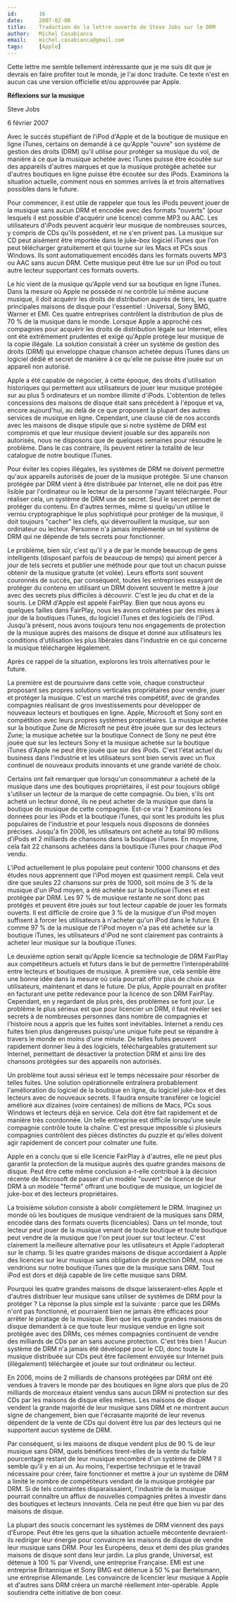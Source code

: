 ```yaml
---
id:       16
date:     2007-02-08
title:    Traduction de la lettre ouverte de Steve Jobs sur le DRM
author:   Michel Casabianca
email:    michel.casabianca@gmail.com
tags:     [Apple]
---
```


Cette lettre me semble tellement intéressante que je me suis dit que je devrais en faire profiter tout le monde, je l'ai donc traduite. Ce texte n'est en aucun cas une version officielle et/ou approuvée par Apple.

<!--more-->

**Réflexions sur la musique**

Steve Jobs

6 février 2007

Avec le succès stupéfiant de l'iPod d'Apple et de la boutique de musique en ligne iTunes, certains on demandé à ce qu'Apple "ouvre" son système de gestion des droits (DRM) qu'il utilise pour protéger sa musique du vol, de manière à ce que la musique achetée avec iTunes puisse être écoutée sur des appareils d'autres marques et que la musique protégée achetée sur d'autres boutiques en ligne puisse être écoutée sur des iPods. Examinons la situation actuelle, comment nous en sommes arrivés là et trois alternatives possibles dans le future.

Pour commencer, il est utile de rappeler que tous les iPods peuvent jouer de la musique sans aucun DRM et encodée avec des formats "ouverts" (pour lesquels il est possible d'acquérir une licence) comme MP3 ou AAC. Les utilisateurs d'iPods peuvent acquérir leur musique de nombreuses sources, y compris de CDs qu'ils possèdent, et ne s'en privent pas. La musique sur CD peut aisément être importée dans le juke-box logiciel iTunes que l'on peut télécharger gratuitement et qui tourne sur les Macs et PCs sous Windows. Ils sont automatiquement encodés dans les formats ouverts MP3 ou AAC sans aucun DRM. Cette musique peut être lue sur un iPod ou tout autre lecteur supportant ces formats ouverts.

Le hic vient de la musique qu'Apple vend sur sa boutique en ligne iTunes. Dans la mesure où Apple ne possède ni ne contrôle lui même aucune musique, il doit acquérir les droits de distribution auprès de tiers, les quatre principales maisons de disque pour l'essentiel : Universal, Sony BMG, Warner et EMI. Ces quatre entreprises contrôlent la distribution de plus de 70 % de la musique dans le monde. Lorsque Apple a approché ces compagnies pour acquérir les droits de distribution légale sur Internet, elles ont été extrêmement prudentes et exigé qu'Apple protège leur musique de la copie illégale. La solution consistait à créer un système de gestion des droits (DRM) qui enveloppe chaque chanson achetée depuis iTunes dans un logiciel dédié et secret de manière à ce qu'elle ne puisse être jouée sur un appareil non autorisé.

Apple a été capable de négocier, à cette époque, des droits d'utilisation historiques qui permettent aux utilisateurs de jouer leur musique protégée sur au plus 5 ordinateurs et un nombre illimité d'iPods. L'obtention de telles concessions des maisons de disque était sans précédent à l'époque et va, encore aujourd'hui, au delà de ce que proposent la plupart des autres services de musique en ligne. Cependant, une clause clé de nos accords avec les maisons de disque stipule que si notre système de DRM est compromis et que leur musique devient jouable sur des appareils non autorisés, nous ne disposons que de quelques semaines pour résoudre le problème. Dans le cas contraire, ils peuvent retirer la totalité de leur catalogue de notre boutique iTunes.

Pour éviter les copies illégales, les systèmes de DRM ne doivent permettre qu'aux appareils autorisés de jouer de la musique protégée. Si une chanson protégée par DRM vient à être distribuée par Internet, elle ne doit pas être lisible par l'ordinateur ou le lecteur de la personne l'ayant téléchargée. Pour réaliser cela, un système de DRM use de secret. Seul le secret permet de protéger du contenu. En d'autres termes, même si quelqu'un utilise le verrou cryptographique le plus sophistiqué pour protéger de la musique, il doit toujours "cacher" les clefs, qui déverrouillent la musique, sur son ordinateur ou lecteur. Personne n'a jamais implémenté un tel système de DRM qui ne dépende de tels secrets pour fonctionner.

Le problème, bien sûr, c'est qu'il y a de par le monde beaucoup de gens intelligents (disposant parfois de beaucoup de temps) qui aiment percer à jour de tels secrets et publier une méthode pour que tout un chacun puisse obtenir de la musique gratuite (et volée). Leurs efforts sont souvent couronnés de succès, par conséquent, toutes les entreprises essayant de protéger du contenu en utilisant un DRM doivent souvent le mettre à jour avec des secrets plus difficiles à découvrir. C'est le jeu du chat et de la souris. Le DRM d'Apple est appelé FairPlay. Bien que nous ayons eu quelques failles dans FairPlay, nous les avons colmatées par des mises à jour de la boutiques iTunes, du logiciel iTunes et des logiciels de l'iPod. Jusqu'à présent, nous avons toujours tenu nos engagements de protection de la musique auprès des maisons de disque et donné aux utilisateurs les conditions d'utilisation les plus libérales dans l'industrie en ce qui concerne la musique téléchargée légalement.

Après ce rappel de la situation, explorons les trois alternatives pour le future.

La première est de poursuivre dans cette voie, chaque constructeur proposant ses propres solutions verticales propriétaires pour vendre, jouer et protéger la musique. C'est un marché très compétitif, avec de grandes compagnies réalisant de gros investissements pour développer de nouveaux lecteurs et boutiques en ligne. Apple, Microsoft et Sony sont en compétition avec leurs propres systèmes propriétaires. La musique achetée sur la boutique Zune de Microsoft ne peut être jouée que sur des lecteurs Zune; la musique achetée sur la boutique Connect de Sony ne peut être jouée que sur les lecteurs Sony et la musique achetée sur la boutique iTunes d'Apple ne peut être jouée que sur des iPods. C'est l'état actuel du business dans l'industrie et les utilisateurs sont bien servis avec un flux continuel de nouveaux produits innovants et une grande variété de choix.

Certains ont fait remarquer que lorsqu'un consommateur a acheté de la musique dans une des boutiques propriétaires, il est pour toujours obligé s'utiliser un lecteur de la marque de cette compagnie. Ou bien, s'ils ont acheté un lecteur donné, ils ne peut acheter de la musique que dans la boutique de musique de cette compagnie. Est-ce vrai ? Examinons les données pour les iPods et la boutique iTunes, qui sont les produits les plus populaires de l'industrie et pour lesquels nous disposons de données précises. Jusqu'à fin 2006, les utilisateurs ont acheté au total 90 millions d'iPods et 2 milliards de chansons dans la boutique iTunes. En moyenne, cela fait 22 chansons achetées dans la boutique iTunes pour chaque iPod vendu.

L'iPod actuellement le plus populaire peut contenir 1000 chansons et des études nous apprennent que l'iPod moyen est quasiment rempli. Cela veut dire que seules 22 chansons sur près de 1000, soit moins de 3 % de la musique d'un iPod moyen, a été achetée sur la boutique iTunes et est protégée par DRM. Les 97 % de musique restante ne sont donc pas protégés et peuvent être joués sur tout lecteur capable de jouer les formats ouverts. Il est difficile de croire que 3 % de la musique d'un iPod moyen suffisent à forcer les utilisateurs à n'acheter qu'un iPod dans le future. Et comme 97 % de la musique de l'iPod moyen n'a pas été achetée sur la boutique iTunes, les utilisateurs d'iPod ne sont clairement pas contraints à acheter leur musique sur la boutique iTunes.

Le deuxième option serait qu'Apple licencie sa technologie de DRM FairPlay aux compétiteurs actuels et futurs dans le but de permettre l'interopérabilité entre lecteurs et boutiques de musique. A première vue, cela semble être une bonne idée dans la mesure où cela pourrait offrir plus de choix aux utilisateurs, maintenant et dans le future. De plus, Apple pourrait en profiter en facturant une petite redevance pour la licence de son DRM FairPlay. Cependant, en y regardant de plus près, des problèmes se font jour. Le problème le plus sérieux est que pour licencier un DRM, il faut révéler ses secrets à de nombreuses personnes dans nombre de compagnies et l'histoire nous a appris que les fuites sont inévitables. Internet a rendu ces fuites bien plus dangereuses puisqu'une unique fuite peut se répandre à travers le monde en moins d'une minute. De telles fuites peuvent rapidement donner lieu à des logiciels, téléchargeables gratuitement sur Internet, permettant de désactiver la protection DRM et ainsi lire des chansons protégées sur des appareils non autorisés.

Un problème tout aussi sérieux est le temps nécessaire pour résorber de telles fuites. Une solution opérationnelle entraînera probablement l'amélioration du logiciel de la boutique en ligne, du logiciel juke-box et des lecteurs avec de nouveaux secrets. Il faudra ensuite transférer ce logiciel amélioré aux dizaines (voire centaines) de millions de Macs, PCs sous Windows et lecteurs déjà en service. Cela doit être fait rapidement et de manière très coordonnée. Un telle entreprise est difficile lorsqu'une seule compagnie contrôle toute la chaîne. C'est presque impossible si plusieurs compagnies contrôlent des pièces distinctes du puzzle et qu'elles doivent agir rapidement de concert pour colmater une fuite.

Apple en a conclu que si elle licencie FairPlay à d'autres, elle ne peut plus garantir la protection de la musique auprès des quatre grandes maisons de disque. Peut être cette même conclusion a-t-elle contribué à la décision récente de Microsoft de passer d'un modèle "ouvert" de licence de leur DRM à un modèle "fermé" offrant une boutique de musique, un logiciel de juke-box et des lecteurs propriétaires.

La troisième solution consiste à abolir complètement le DRM. Imaginez un monde où les boutiques de musique vendraient de la musiques sans DRM, encodée dans des formats ouverts (licenciables). Dans un tel monde, tout lecteur peut jouer de la musique venant de toute boutique et toute boutique peut vendre de la musique que l'on peut jouer sur tout lecteur. C'est clairement la meilleure alternative pour les utilisateurs et Apple l'adopterait sur le champ. Si les quatre grandes maisons de disque accordaient à Apple des licences sur leur musique sans obligation de protection DRM, nous ne vendrions sur notre boutique iTunes que de la musique sans DRM. Tout iPod est dors et déjà capable de lire cette musique sans DRM.

Pourquoi les quatre grandes maisons de disque laisseraient-elles Apple et d'autres distribuer leur musique sans utiliser de systèmes de DRM pour la protéger ? La réponse la plus simple est la suivante : parce que les DRMs n'ont pas fonctionné, et pourraient bien ne jamais être efficaces pour arrêter le piratage de la musique. Bien que les quatre grandes maisons de disque demandent à ce que toute leur musique vendue en ligne soit protégée avec des DRMs, ces mêmes compagnies continuent de vendre des milliards de CDs par an sans aucune protection. C'est très bien ! Aucun système de DRM n'a jamais été développé pour le CD, donc toute la musique distribuée sur CDs peut être facilement envoyée sur Internet puis (illégalement) téléchargée et jouée sur tout ordinateur ou lecteur.

En 2006, moins de 2 milliards de chansons protégées par DRM ont été vendues à travers le monde par des boutiques en ligne alors que plus de 20 milliards de morceaux étaient vendus sans aucun DRM ni protection sur des CDs par les maisons de disque elles mêmes. Les maisons de disque vendent la grande majorité de leur musique sans DRM et ne montrent aucun signe de changement, bien que l'écrasante majorité de leur revenus dépendent de la vente de CDs qui doivent être lus par des lecteurs qui ne supportent aucun système de DRM.

Par conséquent, si les maisons de disque vendent plus de 90 % de leur musique sans DRM, quels bénéfices tirent-elles de la vente du faible pourcentage restant de leur musique encombré d'un système de DRM ? Il semble qu'il y en ai un. Au moins, l'expertise technique et le travail nécessaire pour créer, faire fonctionner et mettre à jour un système de DRM a limité le nombre de compétiteurs vendant de la musique protégée par DRM. Si de tels contraintes disparaissaient, l'industrie de la musique pourrait connaître un afflux de nouvelles compagnies prêtes à investir dans des boutiques et lecteurs innovants. Cela ne peut être que bien vu par des maisons de disque.

La plupart des soucis concernant les systèmes de DRM viennent des pays d'Europe. Peut être les gens que la situation actuelle mécontente devraient-ils rediriger leur énergie pour convaincre les maisons de disque de vendre leur musique sans DRM. Pour les Européens, deux et demi des plus grandes maisons de disque sont dans leur jardin. La plus grande, Universal, est détenue à 100 % par Vivendi, une entreprise Française. EMI est une entreprise Britannique et Sony BMG est détenue à 50 % par Bertelsmann, une entreprise Allemande. Les convaincre de licencier leur musique à Apple et d'autres sans DRM créera un marché réellement inter-opérable. Apple soutiendra cette initiative de bon coeur.
